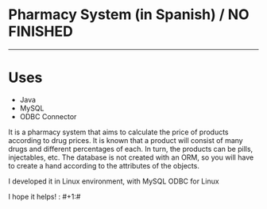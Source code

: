 Pharmacy System (in Spanish) / NO FINISHED
===================

- - - - 
# Uses #

* Java
* MySQL
* ODBC Connector

It is a pharmacy system that aims to calculate the price of products according to drug prices. It is known that a product will consist of many drugs and different percentages of each.
In turn, the products can be pills, injectables, etc.
The database is not created with an ORM, so you will have to create a hand according to the attributes of the objects.

I developed it in Linux environment, with MySQL ODBC for Linux

I hope it helps! : #+1:#
